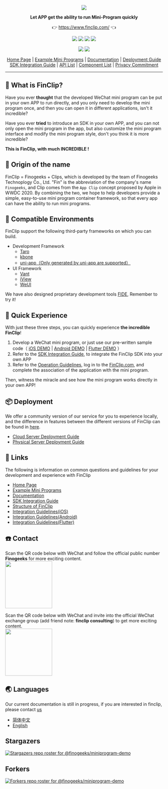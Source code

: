 <p align="center">
    <a href="https://www.finclip.com?from=github">
    <img width="auto" src="https://www.finclip.com/mop/document/images/logo.png">
    </a>
</p>

<p align="center"> 
    <strong>Let APP get the ability to run Mini-Program quickly</strong>
<p>

<p align="center"> 
	👉 <a href="https://www.finclip.com?from=github">https://www.finclip.com/</a> 👈
</p>

<div align="center">

<a href="#"><img src="https://img.shields.io/badge/Developers-20,000%2B-brightgreen"></a>
<a href="#"><img src="https://img.shields.io/badge/Uploaded&nbsp;Mini&nbsp;Programs-6,000%2B-blue"></a>
<a href="#"><img src="https://img.shields.io/badge/Apps&nbsp;with&nbsp;FinClip-75%2b-yellow"></a>
<a href="#"><img src="https://img.shields.io/badge/Covered&nbsp;Users-25Million-orange"></a>

<a href="https://www.zhihu.com/org/finchat"><img src="https://img.shields.io/badge/FinClip--lightgrey?logo=zhihu&style=social"></a>
<a href="https://www.finclip.com/blog/"><img src="https://img.shields.io/badge/FinClip%20Blog--lightgrey?logo=ghost&style=social"></a>

</div>

<p align="center">

<div align="center">

[Home Page](https://www.finclip.com/) | [Example Mini Programs](https://www.finclip.com/#/market) | [Documentation](https://www.finclip.com/mop/document/) | [Deployment Guide](https://www.finclip.com/mop/document/introduce/quickStart/cloud-server-deployment-guide.html) <br> [SDK Integration Guide](https://www.finclip.com/mop/document/introduce/quickStart/intergration-guide.html) | [API List](https://www.finclip.com/mop/document/develop/api/overview.html) | [Component List](https://www.finclip.com/mop/document/develop/component/overview.html) | [Privacy Commitment](https://www.finclip.com/mop/document/operate/safety.html)

</div>

-----

## 🤔 What is FinClip?

Have you ever **thought** that the developed WeChat mini program can be put in your own APP to run directly, and you only need to develop the mini program once, and then you can open it in different applications, isn't it incredible?

Have you ever **tried** to introduce an SDK in your own APP, and you can not only open the mini program in the app, but also customize the mini program interface and modify the mini program style, don't you think it is more incredible?

**This is FinClip, with much INCREDIBLE !**

## 🎁 Origin of the name
FinClip = Finogeeks + Clips, which is developed by the team of Finogeeks Technoplogy Co., Ltd. "Fin" is the abbreviation of the company's name `Finogeeks`, and Clip comes from the `App Clip` concept proposed by Apple in WWDC 2020. By combining the two, we hope to help developers provide a simple, easy-to-use mini program container framework, so that every app can have the ability to run mini programs.

## 📱 Compatible Environments
FinClip support the following third-party frameworks on which you can build.
- Development Framework
  - [Taro](https://github.com/NervJS/taro)
  - [kbone](https://wechat-miniprogram.github.io/kbone/docs/)
  - [uni-app（Only generated by uni-app are supported）](https://uniapp.dcloud.io/)
- UI  Framework
  -  [Vant](https://youzan.github.io/vant/#/zh-CN/)
  -  [iView](https://iviewui.com/)
  -  [WeUI](https://github.com/wechat-miniprogram/weui-miniprogram)

We have also designed proprietary development tools [FIDE](https://www.finclip.com/mop/document/develop/developer/fide-introduce.html), Remember to try it!  


## 🍎 Quick Experience
With just these three steps, you can quickly experience **the incredible FinClip**!

1. Develop a WeChat mini program, or just use our pre-written sample code（ [iOS DEMO](https://github.com/finogeeks/finclip-ios-demo) | [Android DEMO](https://github.com/finogeeks/finclip-android-demo) | [Flutter DEMO](https://github.com/finogeeks/finclip-flutter-demo) ）
2. Refer to the [SDK Integration Guide](https://www.finclip.com/mop/document/introduce/quickStart/intergration-guide.html), to integrate the FinClip SDK into your own APP
3. Refer to the [Operation Guidelines](https://www.finclip.com/mop/document/introduce/accessGuide/enterprise-guidelines.html), log in to the [FinClip.com](https://www.finclip.com?from=github), and complete the association of the application with the mini program.

Then, witness the miracle and see how the mini program works directly in your own APP!

## 📦 Deployment
We offer a community version of our service for you to experience locally, and the difference in features between the different versions of FinClip can be found in [here](https://www.finclip.com/#/quotation).

- [Cloud Server Deployment Guide](https://www.finclip.com/mop/document/introduce/quickStart/cloud-server-deployment-guide.html)
- [Physical Server Deployment Guide](https://www.finclip.com/mop/document/introduce/quickStart/physical-server-deployment-guide.html)

## 🔗 Links
The following is information on common questions and guidelines for your development and experience with FinClip

- [Home Page](https://www.finclip.com/#/home)
- [Example Mini Programs](https://www.finclip.com/#/market)
- [Documentation](https://www.finclip.com/mop/document/)
- [SDK Integration Guide](https://www.finclip.com/mop/document/introduce/quickStart/intergration-guide.html)
- [Structure of FinClip](https://www.finclip.com/mop/document/develop/guide/structure.html)
- [Integration Guidelines(iOS)](https://www.finclip.com/mop/document/runtime-sdk/ios/ios-integrate.html)
- [Integration Guidelines(Android)](https://www.finclip.com/mop/document/runtime-sdk/android/android-integrate.html)
- [Integration Guidelines(Flutter)](https://www.finclip.com/mop/document/runtime-sdk/flutter/flutter-integrate.html)

## ☎️ Contact
Scan the QR code below with WeChat and follow the official public number **Finogeeks** for more exciting content.<br>
<img width="150px" src="https://www.finclip.com/mop/document/images/ic_qr.svg">

Scan the QR code below with WeChat and invite into the official WeChat exchange group (add friend note: **finclip consulting**) to get more exciting content.<br>
<img width="150px" src="https://finclip-homeweb-1251849568.cos.ap-guangzhou.myqcloud.com/images/ldy111.jpg">


## 🌏 Languages 
Our current documentation is still in progress, if you are interested in finclip, please contact [us](mailto:wangzi@finogeeks.com)
- [简体中文](./README.md)
- [English](./readme_en.md)

## Stargazers
[![Stargazers repo roster for @finogeeks/miniprogram-demo](https://reporoster.com/stars/finogeeks/miniprogram-demo)](https://github.com/finogeeks/miniprogram-demo/stargazers)

## Forkers
[![Forkers repo roster for @finogeeks/miniprogram-demo](https://reporoster.com/forks/finogeeks/miniprogram-demo)](https://github.com/finogeeks/miniprogram-demo/network/members)
